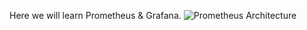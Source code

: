 
Here we will learn Prometheus &amp; Grafana.
![Prometheus Architecture](https://github.com/AtulMisal/Prometheus_Grafana-/assets/108976232/15e8138a-e42b-4f1c-8489-d8ed2fd94ce6)
